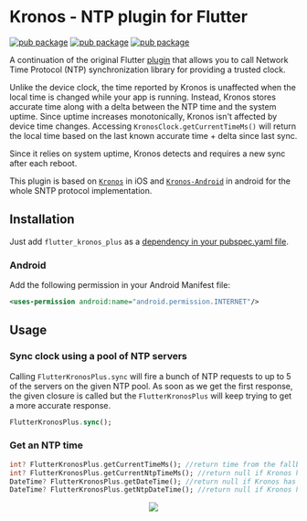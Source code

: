 # Kronos - NTP plugin for Flutter

[![pub package](https://img.shields.io/pub/v/flutter_kronos_plus.svg)](https://github.com/Mo0Khaled/flutter-kronos-plus.git)
[![pub package](https://img.shields.io/github/license/hautvfami/flutter-kronos.svg?style=flat)](https://github.com/Mo0Khaled/flutter-kronos-plus.git)
[![pub package](https://img.shields.io/badge/platform-flutter-blue.svg)](https://github.com/Mo0Khaled/flutter-kronos-plus.git)

A continuation of the original Flutter [plugin](https://github.com/hautvfami/flutter-kronos.git)
that allows you to call Network Time Protocol (NTP) synchronization library for providing a trusted clock.


Unlike the device clock, the time reported by Kronos is unaffected when the local time is changed while your app is running. Instead, Kronos stores accurate time along with a delta between the NTP time and the system uptime. Since uptime increases monotonically, Kronos isn't affected by device time changes. Accessing `KronosClock.getCurrentTimeMs()` will return the local time based on the last known accurate time + delta since last sync.

Since it relies on system uptime, Kronos detects and requires a new sync after each reboot. 

This plugin is based on [`Kronos`][1] in iOS and [`Kronos-Android`][2] in android for the whole SNTP protocol implementation.

## Installation

Just add `flutter_kronos_plus` as a [dependency in your pubspec.yaml file](https://flutter.io/using-packages/).

### Android

Add the following permission in your Android Manifest file:

```xml
<uses-permission android:name="android.permission.INTERNET"/>
```

## Usage

### Sync clock using a pool of NTP servers

Calling `FlutterKronosPlus.sync` will fire a bunch of NTP requests to up to 5 of the
servers on the given NTP pool. As soon as
we get the first response, the given closure is called but the `FlutterKronosPlus`
will keep trying to get a more accurate response.

```dart
FlutterKronosPlus.sync();
```

### Get an NTP time

```dart
int? FlutterKronosPlus.getCurrentTimeMs(); //return time from the fallback clock if Kronos has not yet been synced
int? FlutterKronosPlus.getCurrentNtpTimeMs(); //return null if Kronos has not yet been synced
DateTime? FlutterKronosPlus.getDateTime(); //return null if Kronos has not yet been synced
DateTime? FlutterKronosPlus.getNtpDateTime(); //return null if Kronos has not yet been synced
```


<p align="center">
    <img src="https://www.pngplay.com/wp-content/uploads/8/In-Time-Transparent-Background.png" />
</p>

[1]: https://github.com/lyft/Kronos
[2]: https://github.com/lyft/Kronos-Android